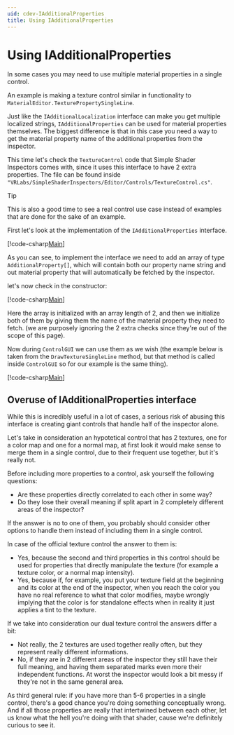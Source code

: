 ```yaml
---
uid: cdev-IAdditionalProperties
title: Using IAdditionalProperties
---
```


# Using IAdditionalProperties

In some cases you may need to use multiple material properties in a single control.

An example is making a texture control similar in functionality to `MaterialEditor.TexturePropertySingleLine`.

Just like the `IAdditionalLocalization` interface can make you get multiple localized strings, `IAdditionalProperties` can be used for material properties themselves. The biggest difference is that in this case you need a way to get the material property name of the additional properties from the inspector.

This time let's check the `TextureControl` code that Simple Shader Inspectors comes with, since it uses this interface to have 2 extra properties. The file can be found inside `"VRLabs/SimpleShaderInspectors/Editor/Controls/TextureControl.cs"`.

>[!TIP]
>This is also a good time to see a real control use case instead of examples that are done for the sake of an example.


First let's look at the implementation of the `IAdditionalProperties` interface.

[!code-csharp[Main](Code/TextureControl.cs.txt?range=6-10)]

As you can see, to implement the interface we need to add an array of type `AdditionalProperty[]`, which will contain both our property name string and out material property that will automatically be fetched by the inspector.

let's now check in the constructor:

[!code-csharp[Main](Code/TextureControl.cs.txt?range=12-22)]

Here the array is initialized with an array length of 2, and then we initialize both of them by giving them the name of the material property they need to fetch. (we are purposely ignoring the 2 extra checks since they're out of the scope of this page).

Now during `ControlGUI` we can use them as we wish (the example below is taken from the `DrawTextureSingleLine` method, but that method is called inside `ControlGUI` so for our example is the same thing).

[!code-csharp[Main](Code/TextureControl.cs.txt?range=25-43)]

## Overuse of IAdditionalProperties interface

While this is incredibly useful in a lot of cases, a serious risk of abusing this interface is creating giant controls that handle half of the inspector alone.

Let's take in consideration an hypotetical control that has 2 textures, one for a color map and one for a normal map, at first look it would make sense to merge them in a single control, due to their frequent use together, but it's really not.

 Before including more properties to a control, ask yourself the following questions:

- Are these properties directly correlated to each other in some way?
- Do they lose their overall meaning if split apart in 2 completely different areas of the inspector?

If the answer is no to one of them, you probably should consider other options to handle them instead of including them in a single control.

In case of the official texture control the answer to them is:

- Yes, because the second and third properties in this control should be used for properties that directly manipulate the texture (for example a texture color, or a normal map intensity).
- Yes, because if, for example, you put your texture field at the beginning and its color at the end of the inspector, when you reach the color you have no real reference to what that color modifies, maybe wrongly implying that the color is for standalone effects when in reality it just applies a tint to the texture.

If we take into consideration our dual texture control the answers differ a bit:

- Not really, the 2 textures are used together really often, but they represent really different informations.
- No, if they are in 2 different areas of the inspector they still have their full meaning, and having them separated marks even more their independent functions. At worst the inspector would look a bit messy if they're not in the same general area.

As third general rule: if you have more than 5-6 properties in a single control, there's a good chance you're doing something conceptually wrong. And if all those properties are really that intertwined between each other, let us know what the hell you're doing with that shader, cause we're definitely curious to see it.
